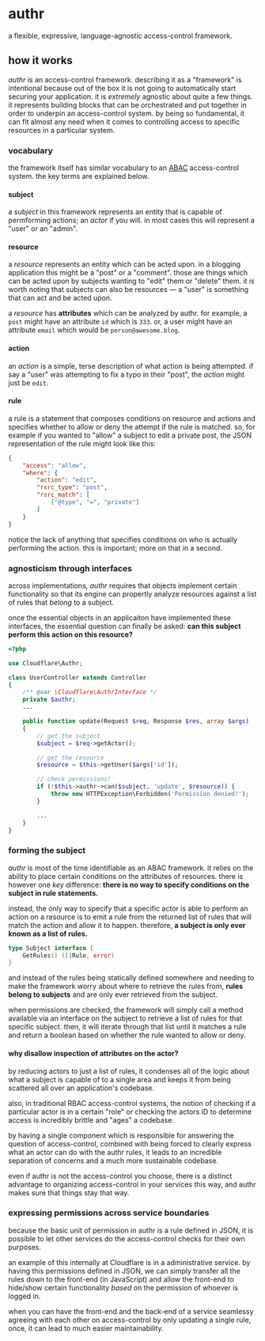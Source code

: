 # authr 

a flexible, expressive, language-agnostic access-control framework.

## how it works

*authr* is an access-control framework. describing it as a "framework" is intentional because out of the box it is not going to automatically start securing your application. it is *extremely* agnostic about quite a few things. it represents building blocks that can be orchestrated and put together in order to underpin an access-control system. by being so fundamental, it can fit almost any need when it comes to controlling access to specific resources in a particular system.

### vocabulary

the framework itself has similar vocabulary to an [ABAC](https://en.wikipedia.org/wiki/Attribute-based_access_control) access-control system. the key terms are explained below.

#### subject

a *subject* in this framework represents an entity that is capable of permforming actions; an *actor* if you will. in most cases this will represent a "user" or an "admin".

#### resource

a *resource* represents an entity which can be acted upon. in a blogging application this might be a "post" or a "comment". those are things which can be acted upon by subjects wanting to "edit" them or "delete" them. it *is* worth noting that subjects can also be resources — a "user" is something that can act and be acted upon.

a *resource* has **attributes** which can be analyzed by authr. for example, a `post` might have an attribute `id` which is `333`. or, a user might have an attribute `email` which would be `person@awesome.blog`.

#### action

an *action* is a simple, terse description of what action is being attempted. if say a "user" was attempting to fix a typo in their "post", the *action* might just be `edit`. 

#### rule

a rule is a statement that composes conditions on resource and actions and specifies whether to allow or deny the attempt if the rule is matched. so, for example if you wanted to "allow" a subject to edit a private post, the JSON representation of the rule might look like this:

```json
{
    "access": "allow",
    "where": {
        "action": "edit",
        "rsrc_type": "post",
        "rsrc_match": [
            ["@type", "=", "private"]
        ]
    }
}
```

notice the lack of anything that specifies conditions on *who* is actually performing the action. this is important; more on that in a second.

### agnosticism through interfaces

across implementations, *authr* requires that objects implement certain functionality so that its engine can propertly analyze resources against a list of rules that *belong* to a subject.

once the essential objects in an applicaiton have implemented these interfaces, the essential question can finally be asked: **can this subject perform this action on this resource?**

```php
<?php

use Cloudflare\Authr;

class UserController extends Controller
{
    /** @var \Cloudflare\AuthrInterface */
    private $authr;
    ...

    public function update(Request $req, Response $res, array $args)
    {
        // get the subject
        $subject = $req->getActor();

        // get the resource
        $resource = $this->getUser($args['id']);

        // check permissions!
        if (!$this->authr->can($subject, 'update', $resource)) {
            throw new HTTPException\Forbidden('Permission denied!');
        }

        ...
    }
}
```

### forming the subject

*authr* is most of the time identifiable as an ABAC framework. it relies on the ability to place certain conditions on the attributes of resources. there is however one *key* difference: **there is no way to specify conditions on the subject in rule statements.**

instead, the only way to specify that a specific actor is able to perform an action on a resource is to emit a rule from the returned list of rules that will match the action and allow it to happen. therefore, **a subject is only ever known as a list of rules.**

```go
type Subject interface {
    GetRules() ([]Rule, error)
}
```

and instead of the rules being statically defined somewhere and needing to make the framework worry about where to retrieve the rules from, **rules belong to subjects** and are only ever retrieved from the subject.

when permissions are checked, the framework will simply call a method available via an interface on the subject to retrieve a list of rules for that specific subject. then, it will iterate through that list until it matches a rule and return a boolean based on whether the rule wanted to allow or deny.

#### why disallow inspection of attributes on the actor?

by reducing actors to just a list of rules, it condenses all of the logic about what a subject is capable of to a single area and keeps it from being scattered all over an application's codebase.

also, in traditional RBAC access-control systems, the notion of checking if a particular actor is in a certain "role" or checking the actors ID to determine access is incredibly brittle and "ages" a codebase.

by having a single component which is responsible for answering the question of access-control, combined with being forced to clearly express what an actor can do with the authr rules, it leads to an incredible separation of concerns and a much more sustainable codebase.

even if authr is not the access-control you choose, there is a distinct advantage to organizing access-control in your services this way, and authr makes sure that things stay that way.

### expressing permissions across service boundaries

because the basic unit of permission in authr is a rule defined in JSON, it is possible to let other services do the access-control checks for their own purposes.

an example of this internally at Cloudflare is in a administrative service. by having this permissions defined in JSON, we can simply transfer all the rules down to the front-end (in JavaScript) and allow the front-end to hide/show certain functionality *based* on the permission of whoever is logged in.

when you can have the front-end and the back-end of a service seamlessy agreeing with each other on access-control by only updating a single rule, once, it can lead to much easier maintainability.